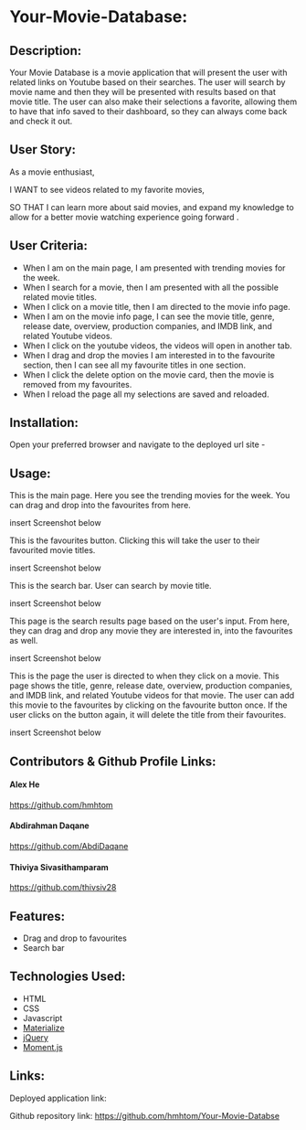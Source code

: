 # Your-Movie-Database:

## Description:

Your Movie Database is a movie application that will present the user with related links on Youtube based on their searches. The user will search by movie name and then they will be presented with results based on that movie title. The user can also make their selections a favorite, allowing them to have that info saved to their dashboard, so they can always come back and check it out.

## User Story:
As a movie enthusiast,

I WANT to see videos related to my favorite movies,

SO THAT I can learn more about said movies, 
and expand my knowledge to allow for a better movie watching experience going forward .

## User Criteria: 
- When I am on the main page,
I am presented with trending movies for the week. 
- When I search for a movie, then I am presented with all the possible related movie titles. 
- When I click on a movie title, then I am directed to the movie info page.
- When I am on the movie info page, 
I can see the movie title, genre, release date, overview, production companies, and IMDB link, and related Youtube videos. 
- When I click on the youtube videos, the videos will open in another tab. 
- When I drag and drop the movies I am interested in to the favourite section, then I can see all my favourite titles in one section. 
- When I click the delete option on the movie card, 
then the movie is removed from my favourites. 
- When I reload the page all my selections are saved and reloaded.  

## Installation:
Open your preferred browser and navigate to the deployed url site -




## Usage:
This is the main page. Here you see the trending movies for the week. You can drag and drop into the favourites from here. 

insert Screenshot below


This is the favourites button. Clicking this will take the user to their favourited movie titles. 

insert Screenshot below

This is the search bar. User can search by movie title. 

insert Screenshot below

This page is the search results page based on the user's input. From here, they can drag and drop any movie they are interested in, into the favourites as well. 

insert Screenshot below

This is the page the user is directed to when they click on a movie. This page shows the title, genre, release date, overview, production companies, and IMDB link, and related Youtube videos for that movie. The user can add this movie to the favourites by clicking on the favourite button once. If the user clicks on the button again, it will delete the title from their favourites. 

insert Screenshot below


## Contributors & Github Profile Links:

#### Alex He
https://github.com/hmhtom

#### Abdirahman Daqane
https://github.com/AbdiDaqane

#### Thiviya Sivasithamparam
https://github.com/thivsiv28

## Features:
-   Drag and drop to favourites
-   Search bar 

## Technologies Used:
- HTML
- CSS
- Javascript
- [Materialize](https://materializecss.com/)
- [jQuery](https://jquery.com/)
- [Moment.js](https://momentjs.com/)



## Links:

Deployed application link:


Github repository link: 
https://github.com/hmhtom/Your-Movie-Databse

